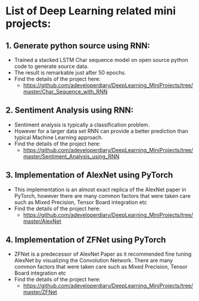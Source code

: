 # List of Deep Learning related mini projects:
## 1. Generate python source using RNN:

- Trained a stacked LSTM Char sequence model on open source python code to generate source data. 
- The result is remarkable just after 50 epochs.
- Find the details of the project here: 
    - https://github.com/adeveloperdiary/DeepLearning_MiniProjects/tree/master/Char_Sequence_with_RNN 
    
## 2. Sentiment Analysis using RNN:

- Sentiment analysis is typically a classification problem.
- However for a larger data set RNN can provide a better prediction than typical Machine Learning approach.  
- Find the details of the project here: 
    - https://github.com/adeveloperdiary/DeepLearning_MiniProjects/tree/master/Sentiment_Analysis_using_RNN 

## 3. Implementation of AlexNet using PyTorch

- This implementation is an almost exact replica of the AlexNet paper in PyTorch, 
  however there are many common factors that were taken care such as Mixed Precision, Tensor Board integration etc
- Find the details of the project here:
    - https://github.com/adeveloperdiary/DeepLearning_MiniProjects/tree/master/AlexNet 
    
## 4. Implementation of ZFNet using PyTorch

- ZFNet is a predecessor of AlexNet Paper as it recommended fine tuning AlexNet by visualizing the Convolution
Network. There are many common factors that were taken care such as Mixed Precision, Tensor Board integration etc
- Find the details of the project here:
    - https://github.com/adeveloperdiary/DeepLearning_MiniProjects/tree/master/ZFNet 